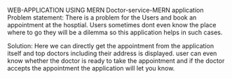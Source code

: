 WEB-APPLICATION USING MERN
Doctor-service-MERN application
Problem statement:
			There is a problem for the Users and book an appointment at the hosptial. 
			Users sometimes dont even know the place where to go they will be a dilemma so this application helps in such cases.

Solution:
				Here we can directly get the appointment from the application itself and top doctors including their address is displayed.
				user can even know whether the doctor is ready to take the appointment and if the doctor accepts the appointment the application
				will let you know.
				
